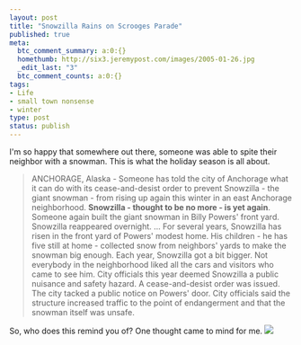```yaml
---
layout: post
title: "Snowzilla Rains on Scrooges Parade"
published: true
meta:
  btc_comment_summary: a:0:{}
  homethumb: http://six3.jeremypost.com/images/2005-01-26.jpg
  _edit_last: "3"
  btc_comment_counts: a:0:{}
tags:
- Life
- small town nonsense
- winter
type: post
status: publish
---
```

I'm so happy that somewhere out there, someone was able to spite their neighbor with a snowman. This is what the holiday season is all about.

> ANCHORAGE, Alaska - Someone has told the city of Anchorage what it can do with its cease-and-desist order to prevent Snowzilla - the giant snowman - from rising up again this winter in an east Anchorage neighborhood. **Snowzilla - thought to be no more - is yet again**. Someone again built the giant snowman in Billy Powers' front yard. Snowzilla reappeared overnight. ... For several years, Snowzilla has risen in the front yard of Powers' modest home. His children - he has five still at home - collected snow from neighbors' yards to make the snowman big enough. Each year, Snowzilla got a bit bigger. Not everybody in the neighborhood liked all the cars and visitors who came to see him. City officials this year deemed Snowzilla a public nuisance and safety hazard. A cease-and-desist order was issued. The city tacked a public notice on Powers' door. City officials said the structure increased traffic to the point of endangerment and that the snowman itself was unsafe.

So, who does this remind you of? One thought came to mind for me. ![](http://hoboken411.com/wp-content/uploads/2007/02/calvin-and-hobbes-snowmen.gif)
